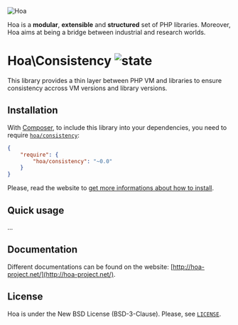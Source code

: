 ![Hoa](http://static.hoa-project.net/Image/Hoa_small.png)

Hoa is a **modular**, **extensible** and **structured** set of PHP libraries.
Moreover, Hoa aims at being a bridge between industrial and research worlds.

# Hoa\Consistency ![state](http://central.hoa-project.net/State/Consistency)

This library provides a thin layer between PHP VM and libraries to ensure
consistency accross VM versions and library versions.

## Installation

With [Composer](http://getcomposer.org/), to include this library into your
dependencies, you need to require
[`hoa/consistency`](https://packagist.org/packages/hoa/consistency):

```json
{
    "require": {
        "hoa/consistency": "~0.0"
    }
}
```

Please, read the website to [get more informations about how to
install](http://hoa-project.net/Source.html).

## Quick usage

…

## Documentation

Different documentations can be found on the website:
[http://hoa-project.net/](http://hoa-project.net/).

## License

Hoa is under the New BSD License (BSD-3-Clause). Please, see
[`LICENSE`](http://hoa-project.net/LICENSE).
